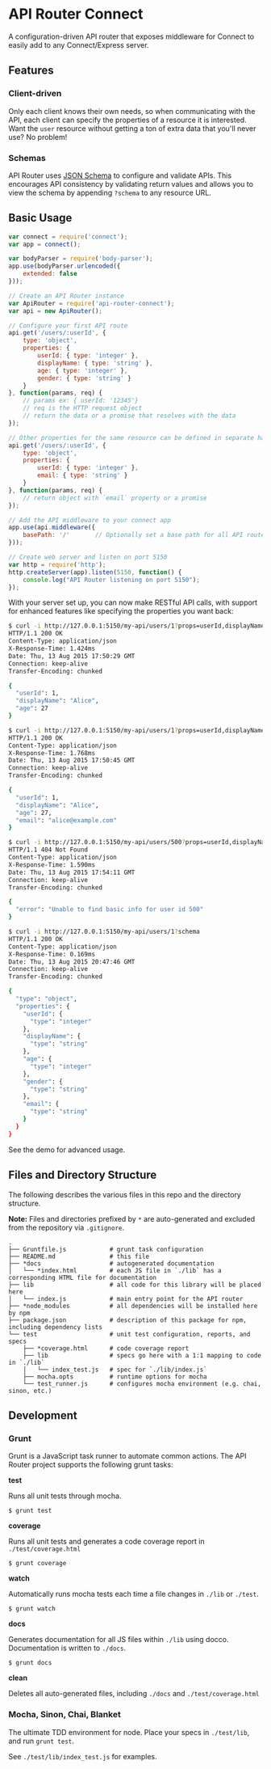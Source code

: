 API Router Connect
==================

A configuration-driven API router that exposes middleware for Connect to easily add to any Connect/Express server.

## Features

### Client-driven

Only each client knows their own needs, so when communicating with the API, each client can specify the properties of a resource it is interested. Want the `user` resource without getting a ton of extra data that you'll never use? No problem!

### Schemas

API Router uses [JSON Schema](http://json-schema.org/) to configure and validate APIs. This encourages API consistency by validating return values and allows you to view the schema by appending `?schema` to any resource URL.

## Basic Usage

```js
var connect = require('connect');
var app = connect();

var bodyParser = require('body-parser');
app.use(bodyParser.urlencoded({
    extended: false
}));

// Create an API Router instance
var ApiRouter = require('api-router-connect');
var api = new ApiRouter();

// Configure your first API route
api.get('/users/:userId', {
    type: 'object',
    properties: {
        userId: { type: 'integer' },
        displayName: { type: 'string' },
        age: { type: 'integer' },
        gender: { type: 'string' }
    }
}, function(params, req) {
    // params ex: { userId: '12345'}
    // req is the HTTP request object
    // return the data or a promise that resolves with the data
});

// Other properties for the same resource can be defined in separate handlers
api.get('/users/:userId', {
    type: 'object',
    properties: {
        userId: { type: 'integer' },
        email: { type: 'string' }
    }
}, function(params, req) {
    // return object with `email` property or a promise
});

// Add the API middleware to your connect app
app.use(api.middleware({
    basePath: '/'       // Optionally set a base path for all API routes
}));

// Create web server and listen on port 5150
var http = require('http');
http.createServer(app).listen(5150, function() {
    console.log("API Router listening on port 5150");
});
```

With your server set up, you can now make RESTful API calls, with support for enhanced features like specifying the properties you want back:

```bash
$ curl -i http://127.0.0.1:5150/my-api/users/1?props=userId,displayName,age
HTTP/1.1 200 OK
Content-Type: application/json
X-Response-Time: 1.424ms
Date: Thu, 13 Aug 2015 17:50:29 GMT
Connection: keep-alive
Transfer-Encoding: chunked

{
  "userId": 1,
  "displayName": "Alice",
  "age": 27
}

$ curl -i http://127.0.0.1:5150/my-api/users/1?props=userId,displayName,age,email
HTTP/1.1 200 OK
Content-Type: application/json
X-Response-Time: 1.768ms
Date: Thu, 13 Aug 2015 17:50:45 GMT
Connection: keep-alive
Transfer-Encoding: chunked

{
  "userId": 1,
  "displayName": "Alice",
  "age": 27,
  "email": "alice@example.com"
}

$ curl -i http://127.0.0.1:5150/my-api/users/500?props=userId,displayName,age
HTTP/1.1 404 Not Found
Content-Type: application/json
X-Response-Time: 1.590ms
Date: Thu, 13 Aug 2015 17:54:11 GMT
Connection: keep-alive
Transfer-Encoding: chunked

{
  "error": "Unable to find basic info for user id 500"
}

$ curl -i http://127.0.0.1:5150/my-api/users/1?schema
HTTP/1.1 200 OK
Content-Type: application/json
X-Response-Time: 0.169ms
Date: Thu, 13 Aug 2015 20:47:46 GMT
Connection: keep-alive
Transfer-Encoding: chunked

{
  "type": "object",
  "properties": {
    "userId": {
      "type": "integer"
    },
    "displayName": {
      "type": "string"
    },
    "age": {
      "type": "integer"
    },
    "gender": {
      "type": "string"
    },
    "email": {
      "type": "string"
    }
  }
}
```

See the demo for advanced usage.

## Files and Directory Structure

The following describes the various files in this repo and the directory structure.

**Note:** Files and directories prefixed by `*` are auto-generated and excluded from the
repository via `.gitignore`.

    .
    ├── Gruntfile.js            # grunt task configuration
    ├── README.md               # this file
    ├── *docs                   # autogenerated documentation
    │   └── *index.html         # each JS file in `./lib` has a corresponding HTML file for documentation
    ├── lib                     # all code for this library will be placed here
    │   └── index.js            # main entry point for the API router
    ├── *node_modules           # all dependencies will be installed here by npm
    ├── package.json            # description of this package for npm, including dependency lists
    └── test                    # unit test configuration, reports, and specs
        ├── *coverage.html      # code coverage report
        ├── lib                 # specs go here with a 1:1 mapping to code in `./lib`
        │   └── index_test.js   # spec for `./lib/index.js`
        ├── mocha.opts          # runtime options for mocha
        └── test_runner.js      # configures mocha environment (e.g. chai, sinon, etc.)

## Development

### Grunt

Grunt is a JavaScript task runner to automate common actions. The API Router project
supports the following grunt tasks:

**test**

Runs all unit tests through mocha.

    $ grunt test

**coverage**

Runs all unit tests and generates a code coverage report in `./test/coverage.html`

    $ grunt coverage

**watch**

Automatically runs mocha tests each time a file changes in `./lib` or `./test`.

    $ grunt watch

**docs**

Generates documentation for all JS files within `./lib` using docco. Documentation is
written to `./docs`.

    $ grunt docs

**clean**

Deletes all auto-generated files, including `./docs` and `./test/coverage.html`

### Mocha, Sinon, Chai, Blanket

The ultimate TDD environment for node. Place your specs in `./test/lib`, and run `grunt test`.

See `./test/lib/index_test.js` for examples.
